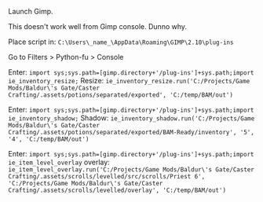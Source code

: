 Launch Gimp.

This doesn't work well from Gimp console. Dunno why.

Place script in: `C:\Users\_name_\AppData\Roaming\GIMP\2.10\plug-ins`


Go to Filters > Python-fu > Console

Enter: `import sys;sys.path=[gimp.directory+'/plug-ins']+sys.path;import ie_inventory_resize;`
Resize: `ie_inventory_resize.run('C:/Projects/Game Mods/Baldur\'s Gate/Caster Crafting/.assets/potions/separated/exported', 'C:/temp/BAM/out')`


Enter: `import sys;sys.path=[gimp.directory+'/plug-ins']+sys.path;import ie_inventory_shadow;`
Shadow: `ie_inventory_shadow.run('C:/Projects/Game Mods/Baldur\'s Gate/Caster Crafting/.assets/potions/separated/exported/BAM-Ready/inventory', '5', '4', 'C:/temp/BAM/out')`


Enter: `import sys;sys.path=[gimp.directory+'/plug-ins']+sys.path;import ie_item_level_overlay`
overlay: `ie_item_level_overlay.run('C:/Projects/Game Mods/Baldur\'s Gate/Caster Crafting/.assets/scrolls/levelled/src/scrolls/Priest 6', 'C:/Projects/Game Mods/Baldur\'s Gate/Caster Crafting/.assets/scrolls/levelled/overlay', 'C:/temp/BAM/out')`
